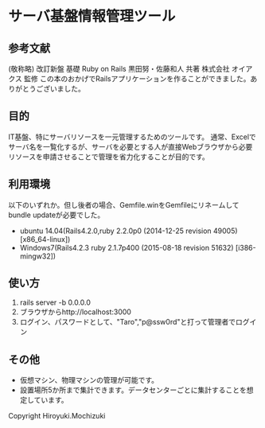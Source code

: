 # サーバ基盤情報管理ツール 

## 参考文献
(敬称略)
改訂新盤 基礎 Ruby on Rails 黒田努・佐藤和人 共著 株式会社 オイアクス 監修
この本のおかげでRailsアプリケーションを作ることができました。ありがとうございました。

## 目的
IT基盤、特にサーバリソースを一元管理するためのツールです。
通常、Excelでサーバ名を一覧化するが、サーバを必要とする人が直接Webブラウザから必要リソースを申請させることで管理を省力化することが目的です。

## 利用環境
以下のいずれか。但し後者の場合、Gemfile.winをGemfileにリネームしてbundle updateが必要でした。
- ubuntu 14.04(Rails4.2.0,ruby 2.2.0p0 (2014-12-25 revision 49005) [x86_64-linux])
- Windows7(Rails4.2.3 ruby 2.1.7p400 (2015-08-18 revision 51632) [i386-mingw32])

## 使い方
1. rails server -b 0.0.0.0
2. ブラウザからhttp://localhost:3000
3. ログイン、パスワードとして、"Taro","p@ssw0rd"と打って管理者でログイン

## その他
- 仮想マシン、物理マシンの管理が可能です。
- 設置場所5か所まで集計できます。データセンターごとに集計することを想定しています。

Copyright Hiroyuki.Mochizuki

